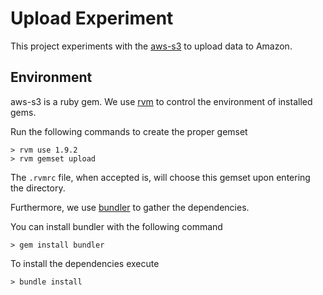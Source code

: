 Upload Experiment
=================

This project experiments with the
[aws-s3](https://github.com/marcel/aws-s3 "marcel/aws-s3 project on GitHub")
to upload data to Amazon.

Environment
-----------

aws-s3 is a ruby gem. We use
[rvm](https://rvm.io// "rvm homepage")
to control the environment of installed gems.

Run the following commands to create the proper gemset

    > rvm use 1.9.2
    > rvm gemset upload

The `.rvmrc` file, when accepted is, will choose this gemset upon
entering the directory.

Furthermore, we use
[bundler](http://gembundler.com/ "Bundler homepage")
to gather the dependencies.

You can install bundler with the following command

    > gem install bundler

To install the dependencies execute

    > bundle install